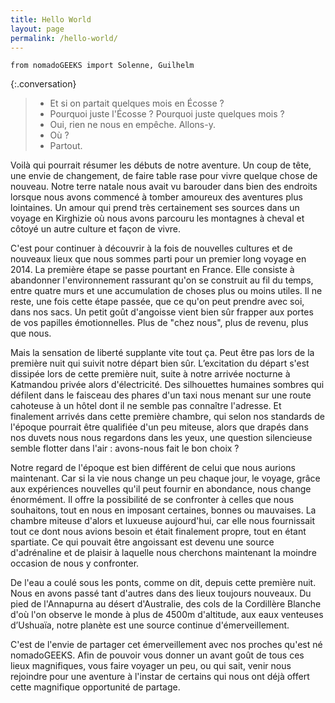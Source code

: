 ```yaml
---
title: Hello World
layout: page
permalink: /hello-world/
---
```

`from nomadoGEEKS import Solenne, Guilhelm`

{:.conversation}
> * Et si on partait quelques mois en Écosse ?
> * Pourquoi juste l'Écosse ? Pourquoi juste quelques mois ?
> * Oui, rien ne nous en empêche. Allons-y.
> * Où ?
> * Partout.

Voilà qui pourrait résumer les débuts de notre aventure. Un coup de tête, une envie de changement, de faire table rase pour vivre quelque chose de nouveau. Notre terre natale nous avait vu barouder dans bien des endroits lorsque nous avons commencé à tomber amoureux des aventures plus lointaines. Un amour qui prend très certainement ses sources dans un voyage en Kirghizie où nous avons parcouru les montagnes à cheval et côtoyé un autre culture et façon de vivre.

C'est pour continuer à découvrir à la fois de nouvelles cultures et de nouveaux lieux que nous sommes parti pour un premier long voyage en 2014. La première étape se passe pourtant en France. Elle consiste à abandonner l'environnement rassurant qu'on se construit au fil du temps, entre quatre murs et une accumulation de choses plus ou moins utiles. Il ne reste, une fois cette étape passée, que ce qu'on peut prendre avec soi, dans nos sacs. Un petit goût d'angoisse vient bien sûr frapper aux portes de vos papilles émotionnelles. Plus de "chez nous", plus de revenu, plus que nous.

Mais la sensation de liberté supplante vite tout ça. Peut être pas lors de la première nuit qui suivit notre départ bien sûr. L’excitation du départ s'est dissipée lors de cette première nuit, suite à notre arrivée nocturne à Katmandou privée alors d'électricité. Des silhouettes humaines sombres qui défilent dans le faisceau des phares d'un taxi nous menant sur une route cahoteuse à un hôtel dont il ne semble pas connaître l'adresse. Et finalement arrivés dans cette première chambre, qui selon nos standards de l'époque pourrait être qualifiée d'un peu miteuse, alors que drapés dans nos duvets nous nous regardons dans les yeux, une question silencieuse semble flotter dans l'air : avons-nous fait le bon choix ?

Notre regard de l'époque est bien différent de celui que nous aurions maintenant. Car si la vie nous change un peu chaque jour, le voyage, grâce aux expériences nouvelles qu'il peut fournir en abondance, nous change énormément. Il offre la possibilité de se confronter à celles que nous souhaitons, tout en nous en imposant certaines, bonnes ou mauvaises. La chambre miteuse d'alors et luxueuse aujourd'hui, car elle nous fournissait tout ce dont nous avions besoin et était finalement propre, tout en étant spartiate. Ce qui pouvait être angoissant est devenu une source d'adrénaline et de plaisir à laquelle nous cherchons maintenant la moindre occasion de nous y confronter.

De l'eau a coulé sous les ponts, comme on dit, depuis cette première nuit. Nous en avons passé tant d'autres dans des lieux toujours nouveaux. Du pied de l'Annapurna au désert d'Australie, des cols de la Cordillère Blanche d'où l'on observe le monde à plus de 4500m d'altitude, aux eaux venteuses d’Ushuaïa, notre planète est une source continue d'émerveillement.

C'est de l'envie de partager cet émerveillement avec nos proches qu'est né nomadoGEEKS. Afin de pouvoir vous donner un avant goût de tous ces lieux magnifiques, vous faire voyager un peu, ou qui sait, venir nous rejoindre pour une aventure à l'instar de certains qui nous ont déjà offert cette magnifique opportunité de partage.
